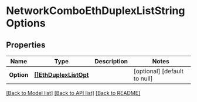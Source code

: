 # NetworkComboEthDuplexListStringOptions

## Properties
Name | Type | Description | Notes
------------ | ------------- | ------------- | -------------
**Option** | [**[]EthDuplexListOpt**](EthDuplexList_opt.md) |  | [optional] [default to null]

[[Back to Model list]](../README.md#documentation-for-models) [[Back to API list]](../README.md#documentation-for-api-endpoints) [[Back to README]](../README.md)

